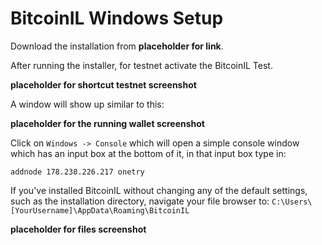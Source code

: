 # BitcoinIL Windows Setup

Download the installation from __placeholder for link__.

After running the installer, for testnet activate the BitcoinIL Test.

__placeholder for shortcut testnet screenshot__

A window will show up similar to this:

__placeholder for the running wallet screenshot__

Click on `Windows -> Console` which will open a simple console window which has an input box at the bottom of it, in that input box type in:

```
addnode 178.238.226.217 onetry
``` 

If you've installed BitcoinIL without changing any of the default settings, such as the installation directory, navigate your file browser to: `C:\Users\[YourUsername]\AppData\Roaming\BitcoinIL`

__placeholder for files screenshot__

